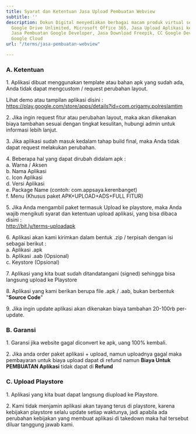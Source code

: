 ```yaml
---
title: Syarat dan Ketentuan Jasa Upload Pembuatan Webview
subtitle: ''
description: Dokun Digital menyediakan berbagai macam produk virtual seperti Akun
  Google Drive Unlimited, Microsoft Office 365, Jasa Upload Aplikasi ke Playstore,
  Jasa Pembuatan Google Developer, Jasa Download Freepik, CC Google Developer, CC
  Google Cloud
url: "/terms/jasa-pembuatan-webview"

---
```

### A. Ketentuan

1\. Aplikasi dibuat menggunakan template atau bahan apk yang sudah ada, Anda tidak dapat mengcustom / request perubahan layout.

Lihat demo atau tampilan aplikasi disini :  
https://play.google.com/store/apps/details?id=com.origamy.polreslamtim

2\. Jika ingin request fitur atau perubahan layout, maka akan dikenakan biaya tambahan sesuai dengan tingkat kesulitan, hubungi admin untuk informasi lebih lanjut.

3\. Jika aplikasi sudah masuk kedalam tahap build final, maka Anda tidak dapat request melakukan perubahan.

4\. Beberapa hal yang dapat dirubah didalam apk :  
a. Warna / Aksen  
b. Nama Aplikasi  
c. Icon Aplikasi  
d. Versi Aplikasi  
e. Package Name (contoh: com.appsaya.kerenbanget)  
f. Menu (Khusus paket APK+UPLOAD+ADS+FULL FITUR)

5\. Jika Anda mengambil paket termasuk Upload ke playstore, maka Anda wajib mengikuti syarat dan ketentuan upload aplikasi, yang bisa dibaca disini :  
http://bit.ly/terms-uploadapk

6\. Aplikasi akan kami kirimkan dalam bentuk .zip / terpisah dengan isi sebagai berikut :  
a. Aplikasi .apk  
b. Aplikasi .aab (Opsional)  
c. Keystore (Opsional)

7\. Aplikasi yang kita buat sudah ditandatangani (signed) sehingga bisa langsung upload ke Playstore

8\. Aplikasi yang kami berikan berupa file .apk / .aab, bukan berbentuk "**Source Code**"

9\. Jika ingin update aplikasi akan dikenakan biaya tambahan 20-100rb per-update.

### B. Garansi

1\. Garansi jika website gagal diconvert ke apk, uang 100% kembali.

2\. Jika anda order paket aplikasi + upload, namun uploadnya gagal maka pembayaran untuk biaya upload dapat di refund namun **Biaya Untuk PEMBUATAN Aplikasi** tidak dapat di **Refund**

### C. Upload Playstore

1\. Aplikasi yang kita buat dapat langsung diupload ke Playstore.

2\. Kami tidak menjamin aplikasi akan tayang terus di playstore, karena kebijakan playstore selalu update setiap waktunya, jadi apabila ada perubahan kebijakan yang membuat aplikasi di takedown maka hal tersebut diluar tanggung jawab kami.
